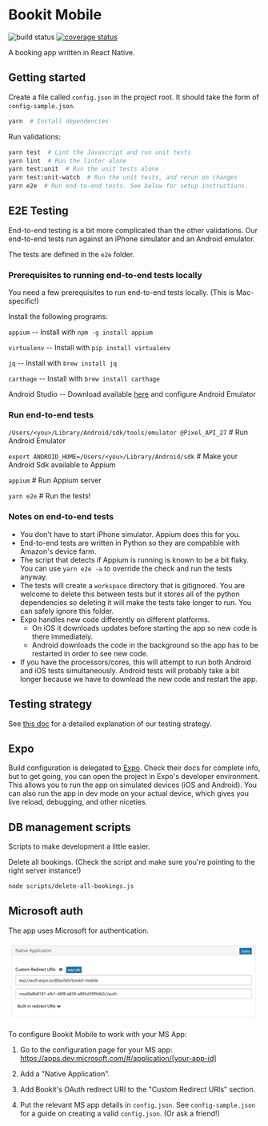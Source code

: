 # Bookit Mobile

![build status](https://concourse.buildit.tools/api/v1/teams/bookit-mobile/pipelines/bookit-mobile/badge "Build Status")
[![coverage status](https://s3.amazonaws.com/bookit-mobile-artifacts/reports/badge.svg "Coverage Status")](http://bookit-mobile-artifacts.s3-website-us-east-1.amazonaws.com/reports/)


A booking app written in React Native.

## Getting started

Create a file called `config.json` in the project root. It should take the form of `config-sample.json`.

```bash
yarn  # Install dependencies
```

Run validations:

```bash
yarn test  # Lint the Javascript and run unit tests
yarn lint  # Run the linter alone
yarn test:unit  # Run the unit tests alone
yarn test:unit-watch  # Run the unit tests, and rerun on changes
yarn e2e  # Run end-to-end tests. See below for setup instructions.
```

## E2E Testing

End-to-end testing is a bit more complicated than the other validations. Our end-to-end tests run against an iPhone simulator and an Android emulator.

The tests are defined in the `e2e` folder.

### Prerequisites to running end-to-end tests locally
You need a few prerequisites to run end-to-end tests locally. (This is Mac-specific!)

Install the following programs:

`appium` -- Install with `npm -g install appium`

`virtualenv` -- Install with `pip install virtualenv`

`jq` -- Install with `brew install jq`

`carthage` -- Install with `brew install carthage`

Android Studio -- Download available [here](https://developer.android.com/studio/index.html) and configure Android Emulator

### Run end-to-end tests
`/Users/<you>/Library/Android/sdk/tools/emulator @Pixel_API_27`  # Run Android Emulator

`export ANDROID_HOME=/Users/<you>/Library/Android/sdk`  # Make your Android Sdk available to Appium

`appium`  # Run Appium server

`yarn e2e`  # Run the tests!

### Notes on end-to-end tests
- You don't have to start iPhone simulator. Appium does this for you.
- End-to-end tests are written in Python so they are compatible with Amazon's device farm.
- The script that detects if Appium is running is known to be a bit flaky. You can use `yarn e2e -a` to override the check and run the tests anyway.
- The tests will create a `workspace` directory that is gitignored. You are welcome to delete this between tests but it stores all of the python dependencies so deleting it will make the tests take longer to run. You can safely ignore this folder.
- Expo handles new code differently on different platforms.
  - On iOS it downloads updates before starting the app so new code is there immediately.
  - Android downloads the code in the background so the app has to be restarted in order to see new code.
- If you have the processors/cores, this will attempt to run both Android and iOS tests simultaneously. Android tests will probably take a bit longer because we have to download the new code and restart the app.


## Testing strategy
See [this doc](/docs/testing-strategy.md) for a detailed explanation of our testing strategy.

## Expo

Build configuration is delegated to [Expo](https://expo.io/). Check their docs for complete info, but to get going, you can open the project in Expo's developer environment. This allows you to run the app on simulated devices (iOS and Android). You can also run the app in dev mode on your actual device, which gives you live reload, debugging, and other niceties.

## DB management scripts

Scripts to make development a little easier.

Delete all bookings. (Check the script and make sure you're pointing to the right server instance!)

```bash
node scripts/delete-all-bookings.js
```

## Microsoft auth

The app uses Microsoft for authentication.

![Microsoft settings screenshot](./microsoft-settings.png)

To configure Bookit Mobile to work with your MS App:

1) Go to the configuration page for your MS app: https://apps.dev.microsoft.com/#/application/[your-app-id]

1) Add a "Native Application".

1) Add Bookit's OAuth redirect URI to the "Custom Redirect URIs" section.

1) Put the relevant MS app details in `config.json`. See `config-sample.json` for a guide on creating a valid `config.json`. (Or ask a friend!)
